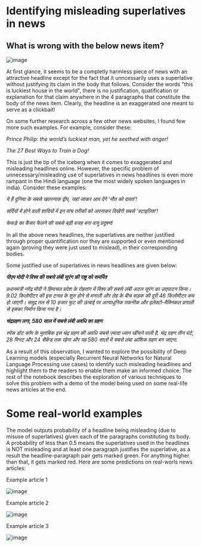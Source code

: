 # Identifying misleading superlatives in news

## What is wrong with the below news item?


![image](https://user-images.githubusercontent.com/54985804/146585456-8c09be2c-e508-4157-ad3f-1b86df08da05.png)




At first glance, it seems to be a completly harmless piece of news with an attractive headline except for the fact that it unncessarily uses a superlative without justifying its claim in the body that follows. Consider the words "this is luckiest house in the world", there is no justification, quatification or explanation for that claim anywhere in the 4 paragraphs that constitute the body of the news item. Clearly, the headline is an exaggerated one meant to serve as a clickbait!

On some further research across a few other news websites, I found few more such examples. For example, consider these:

*Prince Philip: the world’s luckiest man, yet he seethed with anger!*

*The 27 Best Ways to Train a Dog!*

This is just the tip of the iceberg when it comes to exaggerated and misleading headlines online. However, the specific problem of unnecessary/misleading use of superlatives in news headlines is even more rampant in the Hindi language (one the most widely spoken languages in india). Consider these examples:

*ये हैं दुनिया के सबसे खतरनाक द्वीप, जहां जाकर आप देंगे 'मौत को दावत'!*

*सर्दियों में होने वाली शादियों में इन पांच तरीकों को अपनाकर दिखेंगी सबसे 'स्टाइलिश'!*

*फेफड़े का कैंसर फैलने की सबसे बड़ी वजह बना वायु प्रदूषण!*

In all the above news headlines, the superlatives are neither justified through proper quantification nor they are supported or even mentioned again (proving they were just used to mislead), in their corresponding bodies.

Some justified use of superlatives in news headlines are given below:

***पीएम मोदी ने विश्‍व की सबसे लंबी सुरंग की राष्ट्र को समर्पित***

*प्रधानमंत्री नरेंद्र मोदी ने हिमाचल प्रदेश के रोहतांग में विश्‍व की सबसे लंबी अटल सुरंग का उद्घाटन किया। 9.02 किलोमीटर की इस टनल के शुरु होने से मनाली और लेह के बीच सड़क की दूरी 46 किलोमीटर कम हो जाएगी। समुद्र तल से 10 हजार फुट की ऊंचाई पर अत्याधुनिक तकनीक और इलेक्टो-मैक्निकल प्रणाली से इसका निर्माण किया गया है।*


***चंद्रग्रहण लगा, 580 साल में सबसे लंबी अवधि का ग्रहण***

*स्पेस डॉट कॉम के मुताबिक इस चंद्र ग्रहण की अवधि सबसे ज़्यादा ध्यान खींचने वाली है. चंद्र ग्रहण तीन घंटे, 28 मिनट और 24 सैकेंड तक रहेगा और यह 580 सालों में सबसे लंबा आंशिक ग्रहण बन जाएगा.*

As a result of this observation, I wanted to explore the possibility of Deep Learning models (especially Recurrent Neural Networks for Natural Language Processing use cases) to identify such misleading headlines and highlight them to the readers to enable them make an informed choice. The rest of the notebook describes the exploration of various techniques to solve this problem with a demo of the model being used on some real-life news articles at the end.



# Some real-world examples

The model outputs probability of a headline being misleading (due to misuse of superlatives) given each of the paragraphs constituting its body. A probability of less than 0.5 means the superlatives used in the headlines is NOT misleading and at least one paragraph justifies the superlative, as a result the headline-paragraph pair gets marked green. For anything higher than that, it gets marked red. Here are some predictions on real-worls news articles:

Example article 1


![image](https://user-images.githubusercontent.com/54985804/146522148-b53cf495-9552-4b4f-a872-527328828c36.png)

Example article 2


![image](https://user-images.githubusercontent.com/54985804/146522769-f0c7cffd-e4c5-4e11-a53a-ee61470f9e28.png)

Example article 3


![image](https://user-images.githubusercontent.com/54985804/146522960-6243b02b-a99e-49f9-8ff4-ee0e12ce254b.png)


